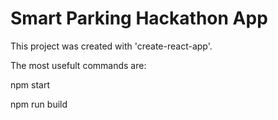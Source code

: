 # Smart Parking Hackathon App

This project was created with 'create-react-app'.

The most usefult commands are:

npm start

npm run build
